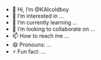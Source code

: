 - 👋 Hi, I’m @KAIcoldboy
- 👀 I’m interested in ...
- 🌱 I’m currently learning ...
- 💞️ I’m looking to collaborate on ...
- 📫 How to reach me ...
- 😄 Pronouns: ...
- ⚡ Fun fact: ...

<!---
KAIcoldboy/KAIcoldboy is a ✨ special ✨ repository because its `README.md` (this file) appears on your GitHub profile.
You can click the Preview link to take a look at your changes.
--->
